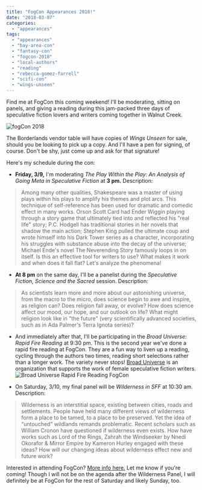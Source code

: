 ```yaml
---
title: "FogCon Appearances 2018!"
date: "2018-03-07"
categories:
  - "appearances"
tags:
  - "appearances"
  - "bay-area-con"
  - "fantasy-con"
  - "fogcon-2018"
  - "local-authors"
  - "reading"
  - "rebecca-gomez-farrell"
  - "scifi-con"
  - "wings-unseen"
---
```


Find me at FogCon this coming weekend! I'll be moderating, sitting on panels, and giving a reading during this jam-packed three days of speculative fiction lovers and writers coming together in Walnut Creek.

![fogCon 2018](https://d2ypg8o05lff0b.cloudfront.net/wp-content/uploads/sites/3/2018/03/cropped-FOGcon-8-masthead.gif)

The Borderlands vendor table will have copies of _Wings Unseen_ for sale, should you be looking to pick up a copy. And I'll have a pen for signing, of course. Don't be shy, just come up and ask for that signature!

Here's my schedule during the con:

- **Friday, 3/9,** I'm moderating _The Play Within the Play: An Analysis of Going Meta in Speculative Fiction_ at **3 pm.** Description:

> Among many other qualities, Shakespeare was a master of using plays within his plays to amplify his themes and plot arcs. This technique of self-reference has been used for dramatic and comedic effect in many works. Orson Scott Card had Ender Wiggin playing through a story game that ultimately tied into and reflected his "real life" story; P.C. Hodgell has traditional stories in her novels that shadow the main action; Stephen King pulled the ultimate coup and wrote himself into his Dark Tower series as a character, incorporating his struggles with substance abuse into the decay of the universe; Michael Ende's novel The Neverending Story famously loops in on itself. Is this an effective tool for writers to use? What makes it work and when does it fall flat? Let's analyze the phenomena!

- **At 8 pm** on the same day, I'll be a panelist during the _Speculative Fiction, Science and the Sacred_ session. Description:

> As scientists learn more and more about our astonishing universe, from the macro to the micro, does science begin to awe and inspire, as religion can? Does religion fall away, or evolve? How does science affect our mood, our hope, and our outlook on life? What might religion look like in "the future" (very scientifically advanced societies, such as in Ada Palmer's Terra Ignota series)?

- And immediately after that, I'll be participating in the _Broad Universe: Rapid Fire Reading_ at 9:30 pm. This is the second year we've done a rapid fire reading at FogCon. They are a fun way to liven up a reading, cycling through the authors two times, reading short selections rather than a longer work. The variety never stops! [Broad Universe](https://broaduniverse.org/) is an organization that supports the work of female speculative fiction writers. ![Broad Universe Rapid Fire Reading FogCon](https://d2ypg8o05lff0b.cloudfront.net/wp-content/uploads/sites/3/2018/03/bu-rfr-2018-2-385x500.jpg)

- On Saturday, 3/10, my final panel will be _Wilderness in SFF_ at 10:30 am. Description:

> Wilderness is an interstitial space, existing between cities, roads and settlements. People have held many different views of wilderness form a place to be tamed, to a place to be preserved. Yet the idea of “untouched” wildlands remands problematic. Recent scholars such as William Cronon have questioned if wilderness even exists. How have works such as Lord of the Rings, Zahrah the Windseeker by Nnedi Okorafor & Mirror Empire by Kameron Hurley engaged with these ideas? How will our changing ideas about wilderness effect new and future work?

Interested in attending FogCon? [More info here.](https://fogcon.org/) Let me know if you're coming! Though I will not be on the agenda after the Wilderness Panel, I will definitely be at FogCon for the rest of Saturday and likely Sunday, too.

